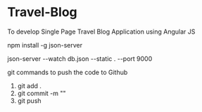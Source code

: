# Travel-Blog
To develop Single Page Travel Blog Application using Angular JS

npm install -g json-server

json-server --watch db.json --static . --port 9000

git commands to push the code to Github
1) git add .
2) git commit -m ""
3) git push